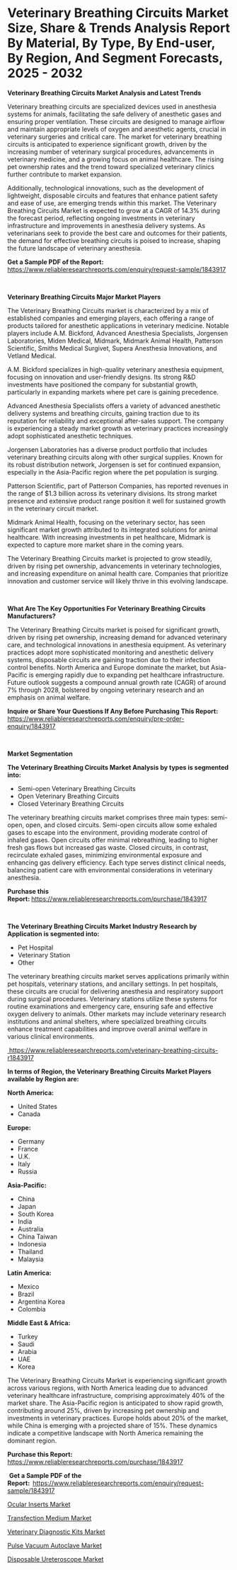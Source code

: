 <p><h1>Veterinary Breathing Circuits Market Size, Share & Trends Analysis Report By Material, By Type, By End-user, By Region, And Segment Forecasts, 2025 - 2032</h1></p><p><strong>Veterinary Breathing Circuits Market Analysis and Latest Trends</strong></p>
<p><p>Veterinary breathing circuits are specialized devices used in anesthesia systems for animals, facilitating the safe delivery of anesthetic gases and ensuring proper ventilation. These circuits are designed to manage airflow and maintain appropriate levels of oxygen and anesthetic agents, crucial in veterinary surgeries and critical care. The market for veterinary breathing circuits is anticipated to experience significant growth, driven by the increasing number of veterinary surgical procedures, advancements in veterinary medicine, and a growing focus on animal healthcare. The rising pet ownership rates and the trend toward specialized veterinary clinics further contribute to market expansion. </p><p>Additionally, technological innovations, such as the development of lightweight, disposable circuits and features that enhance patient safety and ease of use, are emerging trends within this market. The Veterinary Breathing Circuits Market is expected to grow at a CAGR of 14.3% during the forecast period, reflecting ongoing investments in veterinary infrastructure and improvements in anesthesia delivery systems. As veterinarians seek to provide the best care and outcomes for their patients, the demand for effective breathing circuits is poised to increase, shaping the future landscape of veterinary anesthesia.</p></p>
<p><strong>Get a Sample PDF of the Report:&nbsp;</strong> <a href="https://www.reliableresearchreports.com/enquiry/request-sample/1843917?utm_campaign=115&utm_medium=2&utm_source=Github&utm_content=ia&utm_term=03032025&utm_id=veterinary-breathing-circuits">https://www.reliableresearchreports.com/enquiry/request-sample/1843917</a></p>
<p>&nbsp;</p>
<p><strong>Veterinary Breathing Circuits Major Market Players</strong></p>
<p><p>The Veterinary Breathing Circuits market is characterized by a mix of established companies and emerging players, each offering a range of products tailored for anesthetic applications in veterinary medicine. Notable players include A.M. Bickford, Advanced Anesthesia Specialists, Jorgensen Laboratories, Miden Medical, Midmark, Midmark Animal Health, Patterson Scientific, Smiths Medical Surgivet, Supera Anesthesia Innovations, and Vetland Medical.</p><p>A.M. Bickford specializes in high-quality veterinary anesthesia equipment, focusing on innovation and user-friendly designs. Its strong R&D investments have positioned the company for substantial growth, particularly in expanding markets where pet care is gaining precedence.</p><p>Advanced Anesthesia Specialists offers a variety of advanced anesthetic delivery systems and breathing circuits, gaining traction due to its reputation for reliability and exceptional after-sales support. The company is experiencing a steady market growth as veterinary practices increasingly adopt sophisticated anesthetic techniques.</p><p>Jorgensen Laboratories has a diverse product portfolio that includes veterinary breathing circuits along with other surgical supplies. Known for its robust distribution network, Jorgensen is set for continued expansion, especially in the Asia-Pacific region where the pet population is surging.</p><p>Patterson Scientific, part of Patterson Companies, has reported revenues in the range of $1.3 billion across its veterinary divisions. Its strong market presence and extensive product range position it well for sustained growth in the veterinary circuit market.</p><p>Midmark Animal Health, focusing on the veterinary sector, has seen significant market growth attributed to its integrated solutions for animal healthcare. With increasing investments in pet healthcare, Midmark is expected to capture more market share in the coming years.</p><p>The Veterinary Breathing Circuits market is projected to grow steadily, driven by rising pet ownership, advancements in veterinary technologies, and increasing expenditure on animal health care. Companies that prioritize innovation and customer service will likely thrive in this evolving landscape.</p></p>
<p>&nbsp;</p>
<p><strong>What Are The Key Opportunities For Veterinary Breathing Circuits Manufacturers?</strong></p>
<p><p>The Veterinary Breathing Circuits market is poised for significant growth, driven by rising pet ownership, increasing demand for advanced veterinary care, and technological innovations in anesthesia equipment. As veterinary practices adopt more sophisticated monitoring and anesthetic delivery systems, disposable circuits are gaining traction due to their infection control benefits. North America and Europe dominate the market, but Asia-Pacific is emerging rapidly due to expanding pet healthcare infrastructure. Future outlook suggests a compound annual growth rate (CAGR) of around 7% through 2028, bolstered by ongoing veterinary research and an emphasis on animal welfare.</p></p>
<p><strong>Inquire or Share Your Questions If Any Before Purchasing This Report:</strong> <a href="https://www.reliableresearchreports.com/enquiry/pre-order-enquiry/1843917?utm_campaign=115&utm_medium=2&utm_source=Github&utm_content=ia&utm_term=03032025&utm_id=veterinary-breathing-circuits">https://www.reliableresearchreports.com/enquiry/pre-order-enquiry/1843917</a></p>
<p>&nbsp;</p>
<p><strong>Market Segmentation</strong></p>
<p><strong>The Veterinary Breathing Circuits Market Analysis by types is segmented into:</strong></p>
<p><ul><li>Semi-open Veterinary Breathing Circuits</li><li>Open Veterinary Breathing Circuits</li><li>Closed Veterinary Breathing Circuits</li></ul></p>
<p><p>The veterinary breathing circuits market comprises three main types: semi-open, open, and closed circuits. Semi-open circuits allow some exhaled gases to escape into the environment, providing moderate control of inhaled gases. Open circuits offer minimal rebreathing, leading to higher fresh gas flows but increased gas waste. Closed circuits, in contrast, recirculate exhaled gases, minimizing environmental exposure and enhancing gas delivery efficiency. Each type serves distinct clinical needs, balancing patient care with environmental considerations in veterinary anesthesia.</p></p>
<p><strong>Purchase this Report:&nbsp;</strong><a href="https://www.reliableresearchreports.com/purchase/1843917?utm_campaign=115&utm_medium=2&utm_source=Github&utm_content=ia&utm_term=03032025&utm_id=veterinary-breathing-circuits">https://www.reliableresearchreports.com/purchase/1843917</a></p>
<p>&nbsp;</p>
<p><strong>The Veterinary Breathing Circuits Market Industry Research by Application is segmented into:</strong></p>
<p><ul><li>Pet Hospital</li><li>Veterinary Station</li><li>Other</li></ul></p>
<p><p>The veterinary breathing circuits market serves applications primarily within pet hospitals, veterinary stations, and ancillary settings. In pet hospitals, these circuits are crucial for delivering anesthesia and respiratory support during surgical procedures. Veterinary stations utilize these systems for routine examinations and emergency care, ensuring safe and effective oxygen delivery to animals. Other markets may include veterinary research institutions and animal shelters, where specialized breathing circuits enhance treatment capabilities and improve overall animal welfare in various clinical environments.</p></p>
<p><a href="https://www.reliableresearchreports.com/veterinary-breathing-circuits-r1843917?utm_campaign=115&utm_medium=2&utm_source=Github&utm_content=ia&utm_term=03032025&utm_id=veterinary-breathing-circuits">&nbsp;https://www.reliableresearchreports.com/veterinary-breathing-circuits-r1843917</a></p>
<p><strong>In terms of Region, the Veterinary Breathing Circuits Market Players available by Region are:</strong></p>
<p>
    <p> <strong> North America: </strong>
        <ul>
            <li>United States</li>
            <li>Canada</li>
        </ul>
        </p> 
    <p> <strong> Europe: </strong>
        <ul>
            <li>Germany</li>
            <li>France</li>
            <li>U.K.</li>
            <li>Italy</li>
            <li>Russia</li>
        </ul>
        </p> 
    <p> <strong> Asia-Pacific: </strong>
        <ul>
            <li>China</li>
            <li>Japan</li>
            <li>South Korea</li>
            <li>India</li>
            <li>Australia</li>
            <li>China Taiwan</li>
            <li>Indonesia</li>
            <li>Thailand</li>
            <li>Malaysia</li>
        </ul>
        </p> 
    <p> <strong> Latin America: </strong>
        <ul>
            <li>Mexico</li>
            <li>Brazil</li>
            <li>Argentina Korea</li>
            <li>Colombia</li>
        </ul>
        </p> 
    <p> <strong> Middle East & Africa: </strong>
        <ul>
            <li>Turkey</li>
            <li>Saudi</li>
            <li>Arabia</li>
            <li>UAE</li>
            <li>Korea</li>
        </ul>
    </p>
    </p>
<p><p>The Veterinary Breathing Circuits Market is experiencing significant growth across various regions, with North America leading due to advanced veterinary healthcare infrastructure, comprising approximately 40% of the market share. The Asia-Pacific region is anticipated to show rapid growth, contributing around 25%, driven by increasing pet ownership and investments in veterinary practices. Europe holds about 20% of the market, while China is emerging with a projected share of 15%. These dynamics indicate a competitive landscape with North America remaining the dominant region.</p></p>
<p><strong>Purchase this Report: </strong><a href="https://www.reliableresearchreports.com/purchase/1843917?utm_campaign=115&utm_medium=2&utm_source=Github&utm_content=ia&utm_term=03032025&utm_id=veterinary-breathing-circuits">https://www.reliableresearchreports.com/purchase/1843917</a></p>
<p>&nbsp;<strong>Get a Sample PDF of the Report:&nbsp;&nbsp;</strong><a href="https://www.reliableresearchreports.com/enquiry/request-sample/1843917?utm_campaign=115&utm_medium=2&utm_source=Github&utm_content=ia&utm_term=03032025&utm_id=veterinary-breathing-circuits">https://www.reliableresearchreports.com/enquiry/request-sample/1843917</a></p>
<p><strong></strong></p>
<p><p><a href="https://github.com/ximensbisade/Market-Research-Report-List-1/blob/main/ocular-inserts-market.md?utm_campaign=115&utm_medium=2&utm_source=Github&utm_content=ia&utm_term=03032025&utm_id=veterinary-breathing-circuits">Ocular Inserts Market</a></p><p><a href="https://github.com/chaiszepkadk/Market-Research-Report-List-1/blob/main/transfection-medium-market.md?utm_campaign=115&utm_medium=2&utm_source=Github&utm_content=ia&utm_term=03032025&utm_id=veterinary-breathing-circuits">Transfection Medium Market</a></p><p><a href="https://github.com/oeungcolesh0/Market-Research-Report-List-1/blob/main/veterinary-diagnostic-kits-market.md?utm_campaign=115&utm_medium=2&utm_source=Github&utm_content=ia&utm_term=03032025&utm_id=veterinary-breathing-circuits">Veterinary Diagnostic Kits Market</a></p><p><a href="https://github.com/amagloeaad54/Market-Research-Report-List-1/blob/main/pulse-vacuum-autoclave-market.md?utm_campaign=115&utm_medium=2&utm_source=Github&utm_content=ia&utm_term=03032025&utm_id=veterinary-breathing-circuits">Pulse Vacuum Autoclave Market</a></p><p><a href="https://github.com/neiridionna/Market-Research-Report-List-1/blob/main/disposable-ureteroscope-market.md?utm_campaign=115&utm_medium=2&utm_source=Github&utm_content=ia&utm_term=03032025&utm_id=veterinary-breathing-circuits">Disposable Ureteroscope Market</a></p></p>